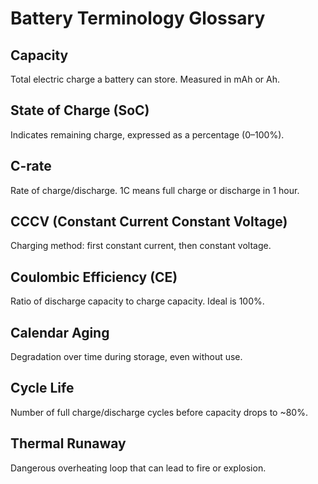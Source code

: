 # Battery Terminology Glossary

## Capacity  
Total electric charge a battery can store. Measured in mAh or Ah.

## State of Charge (SoC)  
Indicates remaining charge, expressed as a percentage (0–100%).

## C-rate  
Rate of charge/discharge. 1C means full charge or discharge in 1 hour.

## CCCV (Constant Current Constant Voltage)  
Charging method: first constant current, then constant voltage.

## Coulombic Efficiency (CE)  
Ratio of discharge capacity to charge capacity. Ideal is 100%.

## Calendar Aging  
Degradation over time during storage, even without use.

## Cycle Life  
Number of full charge/discharge cycles before capacity drops to ~80%.

## Thermal Runaway  
Dangerous overheating loop that can lead to fire or explosion.
